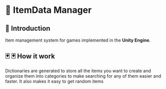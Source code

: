 #	:jigsaw: ItemData Manager

## :ticket: Introduction
Item management system for games implemented in the **Unity Engine**.

## 🃏	:black_joker: How it work
Dictionaries are generated to store all the items you want to create and organize them into categories to make searching for any of them easier and faster. It also makes it easy to get random items

